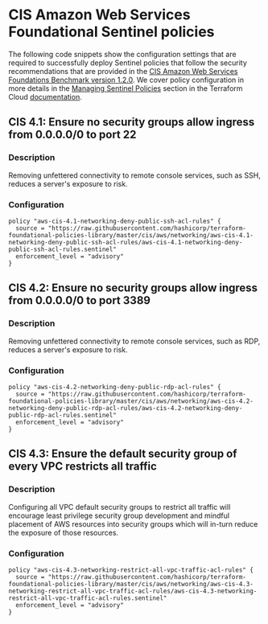 #  CIS Amazon Web Services Foundational Sentinel policies
The following code snippets show the configuration settings that are required to successfully deploy Sentinel policies that follow the security recommendations that are provided in the [CIS Amazon Web Services Foundations Benchmark version 1.2.0](https://www.cisecurity.org/benchmark/amazon_web_services/). We cover policy configuration in more details in the [Managing Sentinel Policies](https://www.terraform.io/docs/cloud/sentinel/manage-policies.html) section in the Terraform Cloud [documentation](https://www.terraform.io/docs/cloud/index.html).

## CIS 4.1: Ensure no security groups allow ingress from 0.0.0.0/0 to port 22

### Description
Removing unfettered connectivity to remote console services, such as SSH, reduces a server's exposure to risk.

### Configuration

```hcl
policy "aws-cis-4.1-networking-deny-public-ssh-acl-rules" {
  source = "https://raw.githubusercontent.com/hashicorp/terraform-foundational-policies-library/master/cis/aws/networking/aws-cis-4.1-networking-deny-public-ssh-acl-rules/aws-cis-4.1-networking-deny-public-ssh-acl-rules.sentinel"
  enforcement_level = "advisory"
}
```

## CIS 4.2: Ensure no security groups allow ingress from 0.0.0.0/0 to port 3389

### Description
Removing unfettered connectivity to remote console services, such as RDP, reduces a server's exposure to risk.

### Configuration

```hcl
policy "aws-cis-4.2-networking-deny-public-rdp-acl-rules" {
  source = "https://raw.githubusercontent.com/hashicorp/terraform-foundational-policies-library/master/cis/aws/networking/aws-cis-4.2-networking-deny-public-rdp-acl-rules/aws-cis-4.2-networking-deny-public-rdp-acl-rules.sentinel"
  enforcement_level = "advisory"
}
```

## CIS 4.3: Ensure the default security group of every VPC restricts all traffic

### Description
Configuring all VPC default security groups to restrict all traffic will encourage least privilege security group development and mindful placement of AWS resources into security groups which will in-turn reduce the exposure of those resources.

### Configuration

```hcl
policy "aws-cis-4.3-networking-restrict-all-vpc-traffic-acl-rules" {
  source = "https://raw.githubusercontent.com/hashicorp/terraform-foundational-policies-library/master/cis/aws/networking/aws-cis-4.3-networking-restrict-all-vpc-traffic-acl-rules/aws-cis-4.3-networking-restrict-all-vpc-traffic-acl-rules.sentinel"
  enforcement_level = "advisory"
}
```

